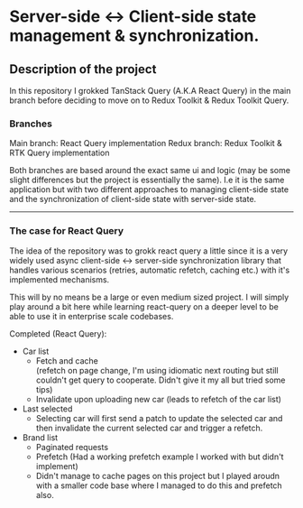 # Server-side <-> Client-side state management & synchronization.

## Description of the project
In this repository I grokked TanStack Query (A.K.A React Query)  in the main branch before deciding 
to move on to Redux Toolkit & Redux Toolkit Query.

### Branches
Main branch: React Query implementation
Redux branch: Redux Toolkit & RTK Query implementation

Both branches are based around the exact same ui and logic (may be some slight differences but the project is essentially the same). I.e it is the same application but with two different approaches to managing client-side state and 
the synchronization of client-side state with server-side state.

--------------------------------------------------------------------------------
### The case for React Query
The idea of the repository was to grokk react query a little since it is a very widely used async client-side <-> server-side synchronization library that handles various scenarios (retries, automatic refetch, caching etc.) with it's implemented mechanisms.

This will by no means be a large or even medium sized project. I will simply play around a bit here while learning react-query on a deeper level to be able to use it in enterprise scale codebases.

Completed (React Query):
* Car list
    * Fetch and cache  
        (refetch on page change, I'm using idiomatic next routing but still couldn't get query to cooperate. Didn't give it my all but tried some tips)
    * Invalidate upon uploading new car (leads to refetch of the car list)
* Last selected 
    * Selecting car will first send a patch to update the selected car and then invalidate the current selected car and trigger a refetch.
* Brand list
    * Paginated requests
    * Prefetch (Had a working prefetch example I worked with but didn't implement)
    * Didn't manage to cache pages on this project but I played aroudn with a smaller code base where I managed to do this and prefetch also.
